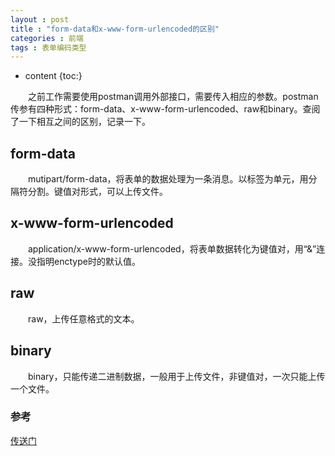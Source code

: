 ```yaml
---
layout : post
title : "form-data和x-www-form-urlencoded的区别"
categories : 前端
tags : 表单编码类型
---
```

* content
{toc:}

　　之前工作需要使用postman调用外部接口，需要传入相应的参数。postman传参有四种形式：form-data、x-www-form-urlencoded、raw和binary。查阅了一下相互之间的区别，记录一下。




## form-data

　　mutipart/form-data，将表单的数据处理为一条消息。以标签为单元，用分隔符分割。键值对形式，可以上传文件。

## x-www-form-urlencoded

　　application/x-www-form-urlencoded，将表单数据转化为键值对，用“&”连接。没指明enctype时的默认值。

## raw
　　raw，上传任意格式的文本。

## binary
　　binary，只能传递二进制数据，一般用于上传文件，非键值对，一次只能上传一个文件。

### 参考

[传送门](http://blog.csdn.net/ye1992/article/details/49998511)